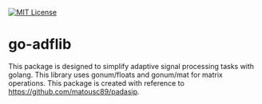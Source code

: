 [![MIT License](http://img.shields.io/badge/license-MIT-blue.svg?style=flat)](LICENSE)

# go-adflib
This package is designed to simplify adaptive signal processing tasks with golang. This library uses gonum/floats and gonum/mat for matrix operations. This package is created with reference to https://github.com/matousc89/padasip.
